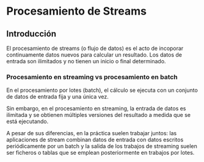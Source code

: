 # Procesamiento de Streams

## Introducción

El procesamiento de streams (o flujo de datos) es el acto de incoporar continuamente datos nuevos para calcular un resultado. Los datos de entrada son ilimitados y no tienen un inicio o final determinado.

### Procesamiento en streaming vs procesamiento en batch

En el procesamiento por lotes (batch), el cálculo se ejecuta con un conjunto de datos de entrada fija y una única vez.

Sin embargo, en el procesamiento en streaming, la entrada de datos es ilimitada y se obtienen múltiples versiones del resultado a medida que se está ejecutando.

A pesar de sus diferencias, en la práctica suelen trabajar juntos: las aplicaciones de stream combinan datos de entrada con datos escritos periódicamente por un batch y la salida de los trabajos de streaming suelen ser ficheros o tablas que se emplean posteriormente en trabajos por lotes.
